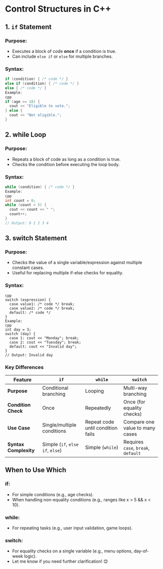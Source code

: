 # Control Structures in C++

## 1. `if` Statement
### Purpose:
- Executes a block of code **once** if a condition is true.
- Can include `else if` or `else` for multiple branches.

### Syntax:
```cpp
if (condition) { /* code */ }
else if (condition) { /* code */ }
else { /* code */ }
Example:
cpp
if (age >= 18) {
  cout << "Eligible to vote.";
} else {
  cout << "Not eligible.";
}
```
## 2. while Loop
### Purpose:
 - Repeats a block of code as long as a condition is true.
 - Checks the condition before executing the loop body.

### Syntax:
```cpp
while (condition) { /* code */ }
Example:
cpp
int count = 0;
while (count < 5) {
  cout << count << " ";
  count++;
}
// Output: 0 1 2 3 4
```
## 3. switch Statement
### Purpose:
 - Checks the value of a single variable/expression against multiple constant cases.
 - Useful for replacing multiple if-else checks for equality.

### Syntax:
```
cpp
switch (expression) {
  case value1: /* code */ break;
  case value2: /* code */ break;
  default: /* code */
}
Example:
cpp
int day = 3;
switch (day) {
  case 1: cout << "Monday"; break;
  case 2: cout << "Tuesday"; break;
  default: cout << "Invalid day";
}
// Output: Invalid day
```
### Key Differences
| Feature                | `if`                          | `while`                       | `switch`                      |
|------------------------|-------------------------------|-------------------------------|-------------------------------|
| **Purpose**            | Conditional branching         | Looping                       | Multi-way branching           |
| **Condition Check**    | Once                          | Repeatedly                    | Once (for equality checks)    |
| **Use Case**           | Single/multiple conditions    | Repeat code until condition fails | Compare one value to many cases |
| **Syntax Complexity**  | Simple (`if`, `else if`, `else`) | Simple (`while`)             | Requires `case`, `break`, `default` |

## When to Use Which
### if:
- For simple conditions (e.g., age checks).
- When handling non-equality conditions (e.g., ranges like x > 5 && x < 10).

### while:
- For repeating tasks (e.g., user input validation, game loops).

### switch:
- For equality checks on a single variable (e.g., menu options, day-of-week logic).
- Let me know if you need further clarification! 😊
